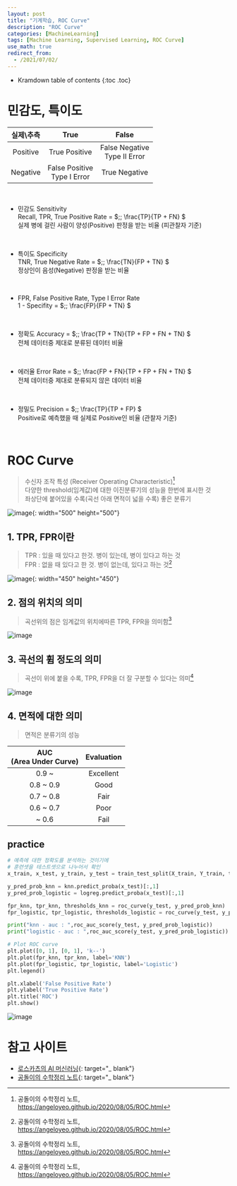 ```yaml
---
layout: post
title: "기계학습, ROC Curve"
description: "ROC Curve"
categories: [MachineLearning]
tags: [Machine Learning, Supervised Learning, ROC Curve]
use_math: true
redirect_from:
  - /2021/07/02/
---
```


* Kramdown table of contents
{:toc .toc}


# 민감도, 특이도    

|실제\\추측 | True | False |
|:---:|:---:|:---:|
|Positive|True Positive| <red>False Negative</red><br/><blue>Type II Error</blue>|   
|Negative|<red> False Positive</red><br /><blue> Type I Error </blue>|True Negative|    


<br />

- 민감도 Sensitivity     
Recall, TPR, True Positive Rate = $\;\; \frac{TP}{TP + FN} $    
실제 병에 걸린 사람이 양성(Positive) 판정을 받는 비율 (피관찰자 기준)    
<br />    
        
- 특이도 Specificity    
TNR, True Negative Rate = $\;\; \frac{TN}{FP + TN} $    
정상인이 음성(Negative) 판정을 받는 비율    
<br />    
        
- FPR, False Positive Rate, Type I Error Rate    
1 - Specifity = $\;\; \frac{FP}{FP + TN} $    
<br />    
     
- 정확도 Accuracy = $\;\; \frac{TP + TN}{TP + FP + FN + TN} $    
전체 데이터중 제대로 분류된 데이터 비율    
<br />    
    
- 에러율 Error Rate = $\;\; \frac{FP + FN}{TP + FP + FN + TN} $    
전체 데이터중 제대로 분류되지 않은 데이터 비율  
<br />    

- 정밀도 Precision = $\;\; \frac{TP}{TP + FP} $    
Positive로 예측했을 때 실제로 Positive인 비율 (관찰자 기준)     
<br />    


# ROC Curve    
> 수신자 조작 특성 (Receiver Operating Characteristic)[^1]      
> 다양한 threshold(임계값)에 대한 이진분류기의 성능을 한번에 표시한 것    
> 좌상단에 붙어있을 수록(곡선 아래 면적이 넓을 수록) 좋은 분류기    

![image](https://user-images.githubusercontent.com/32366711/124377376-9d9f8c80-dce6-11eb-98ef-57e6af7a0ae4.png){: width="500" height="500"}    


## 1. TPR, FPR이란    
> TPR : 있을 때 있다고 한것. 병이 있는데, 병이 있다고 하는 것    
> FPR : 없을 때 있다고 한 것. 병이 없는데, 있다고 하는 것[^1]    

![image](https://raw.githubusercontent.com/angeloyeo/angeloyeo.github.io/master/pics/2020-08-05-ROC/pic3.png){: width="450" height="450"}    

## 2. 점의 위치의 의미    
> 곡선위의 점은 임계값의 위치에따른 TPR, FPR을 의미함[^1]    

![image](https://raw.githubusercontent.com/angeloyeo/angeloyeo.github.io/master/pics/2020-08-05-ROC/pic6.gif) 

## 3. 곡선의 휨 정도의 의미    
> 곡선이 위에 붙을 수록, TPR, FPR을 더 잘 구분할 수 있다는 의미[^1]     
   
![image](https://raw.githubusercontent.com/angeloyeo/angeloyeo.github.io/master/pics/2020-08-05-ROC/pic7.gif)    

## 4. 면적에 대한 의미    
> 면적은 분류기의 성능    

|  AUC <br/>(Area Under Curve) | Evaluation |
|:--------------------:|:----------:|
|       0.9 ~          |  Excellent |
|     0.8 ~ 0.9     |    Good    |
|     0.7 ~ 0.8     |    Fair    |
|     0.6 ~ 0.7     |    Poor    |
|        ~ 0.6      |    Fail    |


## practice    

~~~ python
# 예측에 대한 정확도를 분석하는 것이기에
# 훈련셋을 테스트셋으로 나누어서 확인
x_train, x_test, y_train, y_test = train_test_split(X_train, Y_train, test_size = 0.3, random_state=21)

y_pred_prob_knn = knn.predict_proba(x_test)[:,1]
y_pred_prob_logistic = logreg.predict_proba(x_test)[:,1]

fpr_knn, tpr_knn, thresholds_knn = roc_curve(y_test, y_pred_prob_knn)
fpr_logistic, tpr_logistic, thresholds_logistic = roc_curve(y_test, y_pred_prob_logistic)

print("knn - auc : ",roc_auc_score(y_test, y_pred_prob_logistic))
print("logistic - auc : ",roc_auc_score(y_test, y_pred_prob_logistic))

# Plot ROC curve
plt.plot([0, 1], [0, 1], 'k--')
plt.plot(fpr_knn, tpr_knn, label='KNN')
plt.plot(fpr_logistic, tpr_logistic, label='Logistic')
plt.legend()

plt.xlabel('False Positive Rate')
plt.ylabel('True Positive Rate')
plt.title('ROC')
plt.show()
~~~
![image](https://user-images.githubusercontent.com/32366711/124723719-4861b600-df46-11eb-9404-ba38fe7d9471.png)



# 참고 사이트
- [로스카츠의 AI 머신러닝](https://losskatsu.github.io/machine-learning/stat-roc-curve/#2-%EB%AF%BC%EA%B0%90%EB%8F%84%EC%99%80-%ED%8A%B9%EC%9D%B4%EB%8F%84){: target="_ blank"}    
- [공돌이의 수학정리 노트](https://angeloyeo.github.io/2020/08/05/ROC.html){: target="_ blank"}




[^1]: 공돌이의 수학정리 노트, https://angeloyeo.github.io/2020/08/05/ROC.html
